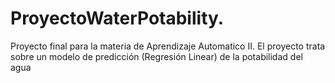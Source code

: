 # ProyectoWaterPotability.
Proyecto final para la materia de Aprendizaje Automatico II. El proyecto trata sobre un modelo de predicción (Regresión Linear) de la potabilidad del agua 
